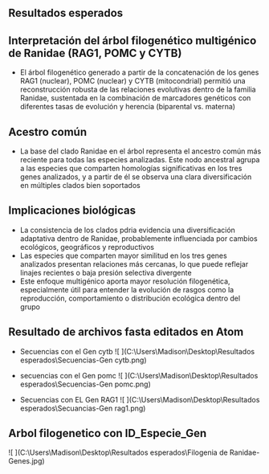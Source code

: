 ## Resultados esperados
## Interpretación del árbol filogenético multigénico de Ranidae (RAG1, POMC y CYTB)
* El árbol filogenético generado a partir de la concatenación de los genes RAG1 (nuclear), POMC (nuclear) y CYTB (mitocondrial) permitió una reconstrucción robusta de las relaciones evolutivas dentro de la familia Ranidae, sustentada en la combinación de marcadores genéticos con diferentes tasas de evolución y herencia (biparental vs. materna)

## Acestro común
* La base del clado Ranidae en el árbol representa el ancestro común más reciente para todas las especies analizadas. Este nodo ancestral agrupa a las especies que comparten homologías significativas en los tres genes analizados, y a partir de él se observa una clara diversificación en múltiples clados bien soportados

## Implicaciones biológicas
* La consistencia de los clados pdria evidencia una diversificación adaptativa dentro de Ranidae, probablemente influenciada por cambios ecológicos, geográficos y reproductivos
* Las especies que comparten mayor similitud en los tres genes analizados presentan relaciones más cercanas, lo que puede reflejar linajes recientes o baja presión selectiva divergente
* Este enfoque multigénico aporta mayor resolución filogenética, especialmente útil para entender la evolución de rasgos como la reproducción, comportamiento o distribución ecológica dentro del grupo


## Resultado de archivos fasta editados en Atom
* Secuencias con el Gen cytb
![ ](C:\Users\Madison\Desktop\Resultados esperados\Secuencias-Gen cytb.png)

* secuencias con el Gen pomc
![ ](C:\Users\Madison\Desktop\Resultados esperados\Secuencias-Gen pomc.png)

* Secuencias con EL Gen RAG1
![ ](C:\Users\Madison\Desktop\Resultados esperados\Secuancias-Gen rag1.png)

## Arbol filogenetico con ID_Especie_Gen
![ ](C:\Users\Madison\Desktop\Resultados esperados\Filogenia de Ranidae-Genes.jpg)
